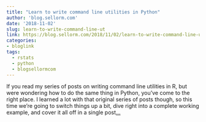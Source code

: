 ```yaml
---
title: "Learn to write command line utilities in Python"
author: 'blog.sellorm.com'
date: '2018-11-02'
slug: learn-to-write-command-line-ut
link: https://blog.sellorm.com/2018/11/02/learn-to-write-command-line-utilities-in-python/
categories:
- bloglink
tags:
  - rstats
  - python
  - blogsellormcom
---
```


If you read my series of posts on writing command line utilities in R, but were wondering how to do the same thing in Python, you’ve come to the right place. I learned a lot with that original series of posts though, so this time we’re going to switch things up a bit, dive right into a complete working example, and cover it all off in a single post[... <i class="fas fa-external-link-alt"></i>](https://blog.sellorm.com/2018/11/02/learn-to-write-command-line-utilities-in-python/)

